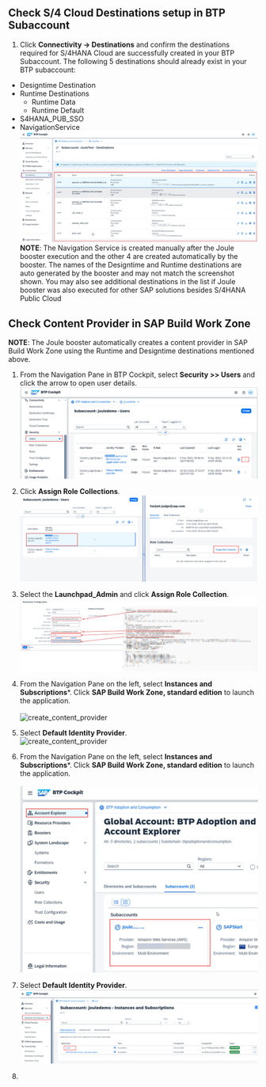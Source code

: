 ## Check S/4 Cloud Destinations setup in BTP Subaccount
1. Click **Connectivity -> Destinations** and confirm the destinations required for S/4HANA Cloud are successfully created in your BTP Subaccount.  The following 5 destinations should already exist in your BTP subaccount:
  * Designtime Destination
  * Runtime Destinations
    * Runtime Data
    * Runtime Default
  * S4HANA_PUB_SSO
  * NavigationService
  ![postboosters4](2.jpg)  
**NOTE**: The Navigation Service is created manually after the Joule booster execution and the other 4 are created automatically by the booster.  The names of the Designtime and Runtime destinations are auto generated by the booster and may not match the screenshot shown.  You may also see additional destinations in the list if Joule booster was also executed for other SAP solutions besides S/4HANA Public Cloud

## Check Content Provider in SAP Build Work Zone
**NOTE**: The Joule booster automatically creates a content provider in SAP Build Work Zone using the Runtime and Designtime destinations mentioned above.
1. From the Navigation Pane in BTP Cockpit, select **Security >> Users** and click the arrow to open user details.</br>
![postboosters4](2-1.jpg)

2. Click **Assign Role Collections**.</br> 
![create_content_provider](2-2.jpg)   

3. Select the **Launchpad_Admin** and click **Assign Role Collection**.</br>
![create_content_provider](15.jpg) 

4. From the Navigation Pane on the left, select **Instances and Subscriptions***. Click **SAP Build Work Zone, standard edition** to launch the application.</br>  
![create_content_provider](16.jpg) 

5. Select **Default Identity Provider**.</br>
![create_content_provider](17.jpg)


1. From the Navigation Pane on the left, select **Instances and Subscriptions***. Click **SAP Build Work Zone, standard edition** to launch the application.</br>  
![postboosters4](3.jpg) 

2. Select **Default Identity Provider**.</br>
![postboosters4](4.jpg) 

3. 

